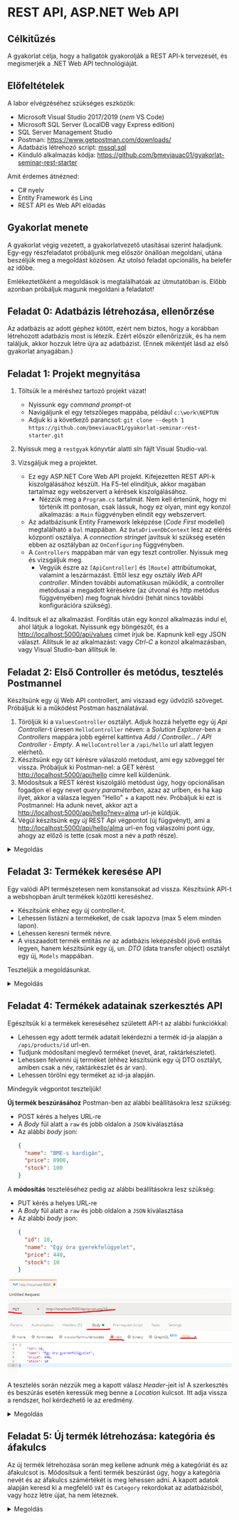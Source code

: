 # REST API, ASP.NET Web API

## Célkitűzés

A gyakorlat célja, hogy a hallgatók gyakorolják a REST API-k tervezését, és megismerjék a .NET Web API technológiáját.

## Előfeltételek

A labor elvégzéséhez szükséges eszközök:

- Microsoft Visual Studio 2017/2019 (_nem_ VS Code)
- Microsoft SQL Server (LocalDB vagy Express edition)
- SQL Server Management Studio
- Postman: <https://www.getpostman.com/downloads/>
- Adatbázis létrehozó script: [mssql.sql](https://raw.githubusercontent.com/bmeviauac01/gyakorlatok/master/mssql.sql)
- Kiinduló alkalmazás kódja: <https://github.com/bmeviauac01/gyakorlat-seminar-rest-starter>

Amit érdemes átnézned:

- C# nyelv
- Entity Framework és Linq
- REST API és Web API előadás

## Gyakorlat menete

A gyakorlat végig vezetett, a gyakorlatvezető utasításai szerint haladjunk. Egy-egy részfeladatot próbáljunk meg először önállóan megoldani, utána beszéljük meg a megoldást közösen. Az utolsó feladat opcionális, ha belefér az időbe.

Emlékeztetőként a megoldások is megtalálhatóak az útmutatóban is. Előbb azonban próbáljuk magunk megoldani a feladatot!

## Feladat 0: Adatbázis létrehozása, ellenőrzése

Az adatbázis az adott géphez kötött, ezért nem biztos, hogy a korábban létrehozott adatbázis most is létezik. Ezért először ellenőrizzük, és ha nem találjuk, akkor hozzuk létre újra az adatbázist. (Ennek mikéntjét lásd az első gyakorlat anyagában.)

## Feladat 1: Projekt megnyitása

1. Töltsük le a méréshez tartozó projekt vázat!

   - Nyissunk egy _command prompt_-ot
   - Navigáljunk el egy tetszőleges mappába, például `c:\work\NEPTUN`
   - Adjuk ki a következő parancsot: `git clone --depth 1 https://github.com/bmeviauac01/gyakorlat-seminar-rest-starter.git`

1. Nyissuk meg a `restgyak` könyvtár alatti _sln_ fájlt Visual Studio-val.

1. Vizsgáljuk meg a projektet.

   - Ez egy ASP.NET Core Web API projekt. Kifejezetten REST API-k kiszolgálásához készült. Ha F5-tel elindítjuk, akkor magában tartalmaz egy webszervert a kérések kiszolgálásához.
     - Nézzük meg a `Program.cs` tartalmát. Nem kell értenünk, hogy mi történik itt pontosan, csak lássuk, hogy ez olyan, mint egy konzol alkalmazás: a `Main` függvényben elindít egy webszervert.
   - Az adatbázisunk Entity Framework leképzése (_Code First_ modellel) megtalálható a `Dal` mappában. Az `DataDrivenDbContext` lesz az elérés központi osztálya. A _connection stringet_ javítsuk ki szükség esetén ebben az osztályban az `OnConfiguring` függvényben.
   - A `Controllers` mappában már van egy teszt controller. Nyissuk meg és vizsgáljuk meg.
     - Vegyük észre az `[ApiController]` és `[Route]` attribútumokat, valamint a leszármazást. Ettől lesz egy osztály _Web API controller_. Minden további automatikusan működik, a controller metódusai a megadott kérésekre (az útvonal és http metódus függvényében) meg fognak hívódni (tehát nincs további konfigurációra szükség).

1. Indítsuk el az alkalmazást. Fordítás után egy konzol alkalmazás indul el, ahol látjuk a logokat. Nyissunk egy böngészőt, és a <http://localhost:5000/api/values> címet írjuk be. Kapnunk kell egy JSON választ. Állítsuk le az alkalmazást: vagy _Ctrl-C_ a konzol alkalmazásban, vagy Visual Studio-ban állítsuk le.

## Feladat 2: Első Controller és metódus, tesztelés Postmannel

Készítsünk egy új Web API controllert, ami viszaad egy üdvözlő szöveget. Próbáljuk ki a működést Postman használatával.

1. Töröljük ki a `ValuesController` osztályt. Adjuk hozzá helyette egy új _Api Controller_-t üresen `HelloController` néven: a _Solution Explorer_-ben a _Controllers_ mappára jobb egérrel kattintva _Add / Controller... / API Controller - Empty_. A `HelloController` a `/api/hello` url alatt legyen elérhető.
1. Készítsünk egy `GET` kérésre válaszoló metódust, ami egy szöveggel tér vissza. Próbáljuk ki Postman-nel: a GET kérést <http://localhost:5000/api/hello> címre kell küldenünk.
1. Módosítsuk a REST kérést kiszolgáló metódust úgy, hogy opcionálisan fogadjon el egy nevet _query paraméterben_, azaz az urlben, és ha kap ilyet, akkor a válasza legyen "Hello" + a kapott név. Próbáljuk ki ezt is Postmannel: Ha adunk nevet, akkor azt a <http://localhost:5000/api/hello?nev=alma> url-je küldjük.
1. Végül készítsünk egy _új_ REST Api végpontot (új függvényt), ami a <http://localhost:5000/api/hello/alma> url-en fog válaszolni pont úgy, ahogy az előző is tette (csak most a név a _path_ része).

<details><summary markdown="span">Megoldás</summary>

```csharp
[Route("api/hello")]
[ApiController]
public class HelloController : ControllerBase
{
    // 2. alfeladat
    //[HttpGet]
    //public ActionResult<string> Hello()
    //{
    //    return "Hello!";
    //}

    // 3. alfeladat
    [HttpGet]
    public ActionResult<string> Hello([FromQuery] string name)
    {
        if(string.IsNullOrEmpty(name))
            return "Hello noname!";
        else
            return "Hello " + name;
    }

    // 4. alfeladat
    [HttpGet]
    [Route("{personName}")] // a route-ban a {} közötti név meg kell egyezzen a paraméter nevével
    public ActionResult<string> HelloRoute(string personName)
    {
        return "Hello route " + personName;
    }
}
```

Foglaljuk össze, mi kell ahhoz, hogy egy WebAPI végpontot készítsünk:

- Leszármazni a `ControllerBase`-ből és az `[ApiController]` attribútumot rátenni az osztályra.
- Megadni a route-ot, akár az osztályon, akár a metóduson (vagy mindkettőn) a `[Route]` attribútummal.
- Megfelelő formájú metódust készíteni (pl. visszatérési érték, paraméterek).
- Megadni, milyen http kérésre válaszol a végpont a megfelelő `[Http*]` attribútummal.

</details>

## Feladat 3: Termékek keresése API

Egy valódi API természetesen nem konstansokat ad vissza. Készítsünk API-t a webshopban árult termékek közötti kereséshez.

- Készítsünk ehhez egy új controller-t.
- Lehessen listázni a termékeket, de csak lapozva (max 5 elem minden lapon).
- Lehessen keresni termék névre.
- A visszaadott termék entitás _ne_ az adatbázis leképzésből jövő entitás legyen, hanem készítsünk egy új, un. _DTO_ (data transfer object) osztályt egy új, `Models` mappában.

Teszteljük a megoldásunkat.

<details><summary markdown="span">Megoldás</summary>

```csharp
// *********************************
// Models/Product.cs

namespace BME.DataDriven.REST.Models
{
    public class Product
    {
        public Product(int id, string name, double? price, int? stock)
        {
            Id = id;
            Name = name;
            Price = price;
            Stock = stock;
        }

        // Csak a lenyeges tulajdonsagokat tartalmazza, pl. az adatbazis kulso kulcsokat nem.
        // Ertekadas csak a konstruktoron keresztul lehetseges, ezzel jelezve, hogy a peldany
        // egy pillanatkep alapjan jon letre, es nem modosithato.

        public int Id { get; private set; }
        public string Name { get; private set; }
        public double? Price { get; private set; }
        public int? Stock { get; private set; }
    }
}



// *********************************
// Controllers/ProductsController.cs

using System.Linq;
using Microsoft.AspNetCore.Mvc;

namespace BME.DataDriven.REST.Controllers
{
    [Route("api/products")] // adjunk meg explicit urlt inkabb
    [ApiController]
    public class ProductsController : ControllerBase
    {
        private readonly Dal.DataDrivenDbContext dbContext;

        // Az adatbazist igy kaphatjuk meg. A kornyezet adja a Dependency Injection szolgaltatast.
        // A DbContext automatikusan megszunik, amikor a controller megszunik: a lekerdezes vegen.
        public ProductsController(Dal.DataDrivenDbContext dbContext)
        {
            this.dbContext = dbContext;
        }

        [HttpGet]
        public ActionResult<Models.Product[]> List([FromQuery] string search = null, [FromQuery] int from = 0)
        {
            IQueryable<Dal.Product> filteredLista;

            if (string.IsNullOrEmpty(search)) // ha nincs nev alapu kereses, az osszes termek
                filteredLista = dbContext.Product;
            else // nev alapjan kereses
                filteredLista = dbContext.Product.Where(p => p.Name.Contains(search));

            return filteredLista
                    .Skip(from) // lapozashoz: hanyadik termektol kezdve
                    .Take(5) // egy lapon max 5 termek
                    .Select(p => new Models.Product(p.Id, p.Name, p.Price, p.Stock)) // adatbazis entitas -> DTO
                    .ToArray(); // a fenti IQueryable kiertekelesesen kieroltetese, kulonben hibara futnank
        }
    }
}
```

Vegyük észre, hogy a JSON sorosítással nem kellett foglalkoznunk. Az API csak entitást ad vissza. A sorosításról automatikusan gondoskodik a keretrendszer.

Lapozást azért érdemes beiktatni, hogy korlátozzuk a visszaadott választ (ahogy a felhasználói felületeken is szokás lapozni). Erre tipikus megoldás ez a "-tól" jellegű megoldás.

A metódus eredménye a `ToArray`-t megelőzően egy `IQueryable`. Emlékezzünk arra, hogy az `IQueryable` nem tartalmazza az eredményt, az csak egy leíró. Ha nem lenne a végén `ToArray`, akkor hibára futna az alkalmazás, mert amikor a JSON sorosítás elkezdené iterálni a gyűjteményt, már egy megszűnt adatbázis kapcsolaton próbálna dolgozni. A WebAPI végpontokból soha ne adjunk emiatt `IQueryable` vagy `IEnumerable` visszatérési értéket!

</details>

## Feladat 4: Termékek adatainak szerkesztés API

Egészítsük ki a termékek kereséséhez született API-t az alábbi funkciókkal:

- Lehessen egy adott termék adatait lekérdezni a termék id-ja alapján a `/api/products/id` url-en.
- Tudjunk módosítani meglevő terméket (nevet, árat, raktárkészletet).
- Lehessen felvenni új terméket (ehhez készítsünk egy új DTO osztályt, amiben csak a név, raktárkészlet és ár van).
- Lehessen törölni egy terméket az id-ja alapján.

Mindegyik végpontot teszteljük!

**Új termék beszúrásához** Postman-ben az alábbi beállításokra lesz szükség:

- POST kérés a helyes URL-re
- A _Body_ fül alatt a `raw` és jobb oldalon a `JSON` kiválasztása
- Az alábbi _body_ json:
  ```json
  {
    "name": "BME-s kardigán",
    "price": 8900,
    "stock": 100
  }
  ```

A **módosítás** teszteléséhez pedig az alábbi beállításokra lesz szükség:

- PUT kérés a helyes URL-re
- A _Body_ fül alatt a `raw` és jobb oldalon a `JSON` kiválasztása
- Az alábbi _body_ json:
  ```json
  {
    "id": 10,
    "name": "Egy óra gyerekfelügyelet",
    "price": 440,
    "stock": 10
  }
  ```

![Postman PUT kérés](images/postman-put-query.png)

A tesztelés során nézzük meg a kapott válasz _Header_-jeit is! A szerkesztés és beszúrás esetén keressük meg benne a _Location_ kulcsot. Itt adja vissza a rendszer, hol kérdezhető le az eredmény.

<details><summary markdown="span">Megoldás</summary>

```csharp
// *********************************
// Models/NewProduct.cs

namespace BME.DataDriven.REST.Models
{
    public class NewProduct
    {
        public NewProduct(string name, double? price, int? stock)
        {
            Name = name;
            Price = price;
            Stock = stock;
        }

        public string Name { get; private set; }
        public double? Price { get; private set; }
        public int? Stock { get; private set; }
    }
}



// *********************************
// Controllers/ProductsController.cs
namespace BME.DataDriven.REST.Controllers
{
    public class ProductsController : ControllerBase
    {
        // ...

        // GET api/products/id
        [HttpGet]
        [Route("{id}")]
        public ActionResult<Models.Product> Get(int id)
        {
            var dbProduct = dbContext.Product.SingleOrDefault(p => p.Id == id);

            if (dbProduct == null)
                return NotFound(); // helyes http valasz, ha nem talalhato a keresett elem
            else
                return new Models.Product(dbProduct.Id, dbProduct.Name, dbProduct.Price, dbProduct.Stock); // siker eseten visszaadjuk az adatot magat
        }

        // PUT api/products/id
        [HttpPut]
        [Route("{id}")]
        public ActionResult Modify([FromRoute] int id, [FromBody] Models.Product updated)
        {
            if (id != updated.Id)
                return BadRequest();

            var dbProduct = dbContext.Product.SingleOrDefault(p => p.Id == id);

            if (dbProduct == null)
                return NotFound();

            // modositasok elvegzese
            dbProduct.Name = modositott.Name;
            dbProduct.Price = modositott.Price;
            dbProduct.Stock = modositott.Stock;

            // mentes az adatbazisban
            dbContext.SaveChanges();

            return NoContent(); // 204 NoContent valasz
        }

        // POST api/products
        [HttpPost]
        public ActionResult Create([FromBody] Models.NewProduct newProduct)
        {
            var dbProduct = new Dal.Product()
            {
                Name = newProduct.Name,
                Price = newProduct.Price,
                Stock = newProduct.Stock,
                CategoryId = 1, // nem szep, ideiglenes megoldas
                VATId = 1 // nem szep, ideiglenes megoldas
            };

            // mentes az adatbazisba
            dbContext.Product.Add(dbProduct);
            dbContext.SaveChanges();

            return CreatedAtAction(nameof(Get), new { id = dbProduct.Id }, new Models.Product(dbProduct.Id, dbProduct.Name, dbProduct.Price, dbProduct.Stock)); // igy mondjuk meg, hol kerdezheto le a beszurt elem
        }

        // DELETE api/products/id
        [HttpDelete]
        [Route("{id}")]
        public ActionResult Delete(int id)
        {
            var dbProduct = dbContext.Product.SingleOrDefault(p => p.Id == id);

            if (dbProduct == null)
                return NotFound();

            dbContext.Product.Remove(dbProduct);
            dbContext.SaveChanges();

            return NoContent(); // a sikeres torlest 204 NoContent valasszal jelezzuk (lehetne meg 200 OK is, ha beletennenk an entitast)
        }
    }
}
```

</details>

## Feladat 5: Új termék létrehozása: kategória és áfakulcs

Az új termék létrehozása során meg kellene adnunk még a kategóriát és az áfakulcsot is. Módosítsuk a fenti termék beszúrást úgy, hogy a kategória nevét és az áfakulcs számértékét is meg lehessen adni. A kapott adatok alapján keresd ki a megfelelő `VAT` és `Category` rekordokat az adatbázisból, vagy hozz létre újat, ha nem léteznek.

<details><summary markdown="span">Megoldás</summary>

```csharp
// *********************************
// Models/NewProduct.cs
namespace BME.DataDriven.REST.Models
{
    public class NewProduct
    {
        // ...
        // konstruktort is ki kell egesziteni

        public int VATPercentage { get; private set; }
        public string CategoryName { get; private set; }
    }
}

// *********************************
// Controllers/ProductsController.cs
namespace BME.DataDriven.REST.Controllers
{
    // ...

    [HttpPost]
    public ActionResult Create([FromBody] Models.NewProduct uj)
    {
        var dbVat = dbContext.Vat.FirstOrDefault(v => v.Percentage == newProduct.VATPercentage);
        if (dbVat == null)
            dbVat = new Dal.VAT() { Percentage = newProduct.VATPercentage };

        var dbCat = dbContext.Category.FirstOrDefault(c => c.Name == newProduct.CategoryName);
        if (dbCat == null)
            dbCat = new Dal.Category() { Name = newProduct.CategoryName };

        var dbProduct = new Dal.Product()
        {
            Name = newProduct.Name,
            Price = newProduct.Price,
            Stock = newProduct.Stock,
            Category = dbCat,
            VAT = dbVat
        };

        // mentes az adatbazisba
        dbContext.Product.Add(dbProduct);
        dbContext.SaveChanges();

        return CreatedAtAction(nameof(Get), new { id = dbProduct.Id }, new Models.Product(dbProduct.Id, dbProduct.Name, dbProduct.Price, dbProduct.Stock)); // igy mondjuk meg, hol kerdezheto le a beszurl elem
    }
}
```

</details>
